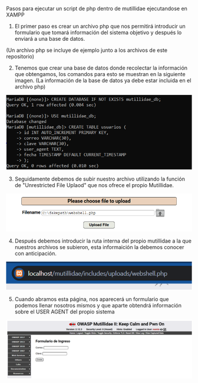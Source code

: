 Pasos para ejecutar un script de php dentro de mutillidae ejecutandose en XAMPP

1. El primer paso es crear un archivo php que nos permitirá introducir un formulario que tomará información del sistema objetivo y después lo enviará a una base de datos.

(Un archivo php se incluye de ejemplo junto a los archivos de este repositorio)

2. Tenemos que crear una base de datos donde recolectar la información que obtengamos, los comandos para esto se muestran en la siguiente imagen. (La información de la base de datos ya debe estar incluida en el archivo php)

![alt text](image-2.png)

3. Seguidamente debemos de subir nuestro archivo utilizando la función de "Unrestricted File Uplaod" que nos ofrece el propio Mutillidae.

![alt text](image.png)

4. Después debemos introducir la ruta interna del propio mutillidae a la que nuestros archivos se subieron, esta informaición la debemos conocer con anticipación.

![alt text](image-1.png)

5. Cuando abramos esta página, nos aparecerá un formulario que podemos llenar nosotros mismos y que aparte obtendrá información sobre el USER AGENT del propio sistema

![alt text](image-3.png)